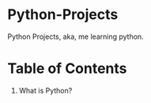 # Python-Projects
Python Projects, aka, me learning python.


# Table of Contents 
1. What is Python?
